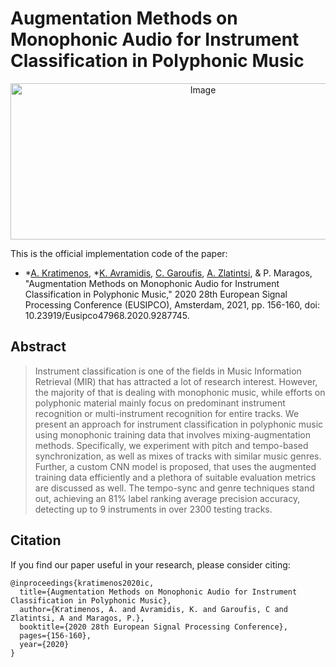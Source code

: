 # Augmentation Methods on Monophonic Audio for Instrument Classification in Polyphonic Music

<p align="center">
    <img src="pipe.jpg" alt="Image" width="600" height="250" />
</p>

This is the official implementation code of the paper:

* *[A. Kratimenos](https://github.com/agelosk), *[K. Avramidis](https://github.com/klean2050), [C. Garoufis](https://github.com/cgaroufis), [A. Zlatintsi](https://github.com/daedmoon), & P. Maragos, "Augmentation Methods on Monophonic Audio for Instrument Classification in Polyphonic Music," 2020 28th European Signal Processing Conference (EUSIPCO), Amsterdam, 2021, pp. 156-160, doi: 10.23919/Eusipco47968.2020.9287745.

## Abstract
> Instrument classification is one of the fields in Music Information Retrieval (MIR) that has attracted a lot of research interest. However, the majority of that is dealing with monophonic music, while efforts on polyphonic material mainly focus on predominant instrument recognition or multi-instrument recognition for entire tracks. We present an approach for instrument classification in polyphonic music using monophonic training data that involves mixing-augmentation methods. Specifically, we experiment with pitch and tempo-based synchronization, as well as mixes of tracks with similar music genres. Further, a custom CNN model is proposed, that uses the augmented training data efficiently and a plethora of suitable evaluation metrics are discussed as well. The tempo-sync and genre techniques stand out, achieving an 81% label ranking average precision accuracy, detecting up to 9 instruments in over 2300 testing tracks.

## Citation
If you find our paper useful in your research, please consider citing:
```
@inproceedings{kratimenos2020ic,
  title={Augmentation Methods on Monophonic Audio for Instrument Classification in Polyphonic Music},
  author={Kratimenos, A. and Avramidis, K. and Garoufis, C and Zlatintsi, A and Maragos, P.},
  booktitle={2020 28th European Signal Processing Conference},
  pages={156-160},
  year={2020}
}
```
